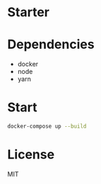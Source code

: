 # Starter

# Dependencies
- docker
- node
- yarn

# Start
```bash
docker-compose up --build
```

# License

MIT
